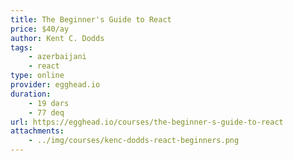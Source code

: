 ```yaml
---
title: The Beginner's Guide to React
price: $40/ay
author: Kent C. Dodds
tags:
    - azerbaijani
    - react
type: online
provider: egghead.io
duration:
    - 19 dərs
    - 77 deq
url: https://egghead.io/courses/the-beginner-s-guide-to-react
attachments:
    - ../img/courses/kenc-dodds-react-beginners.png
---
```

